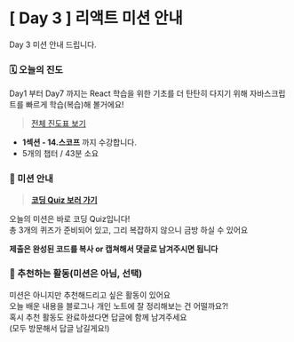 # [ Day 3 ] 리액트 미션 안내

Day 3 미션 안내 드립니다.

### 🗓️ 오늘의 진도

Day1 부터 Day7 까지는 React 학습을 위한 기초를 더 탄탄히 다지기 위해 자바스크립트를 빠르게 학습(복습)해 볼거에요!

> [전체 진도표 보기](https://www.notion.so/winterlood/2573dd24c0484500b807d595cc19a2cd)

- **1섹션 - 14.스코프** 까지 수강합니다.
- 5개의 챕터 / 43분 소요

### 🎯 미션 안내

> **[코딩 Quiz 보러 가기](https://github.com/winterlood/onebite-react-challenge/blob/main/missions/day03/coding-quiz)**

오늘의 미션은 바로 코딩 Quiz입니다!  
총 3개의 퀴즈가 준비되어 있고, 그리 복잡하지 않으니 금방 하실 수 있어요

**제출은 완성된 코드를 복사 or 캡쳐해서 댓글로 남겨주시면 됩니다**

### 🙌 추천하는 활동(미션은 아님, 선택)

미션은 아니지만 추천해드리고 싶은 활동이 있어요  
오늘 배운 내용을 블로그나 개인 노트에 잘 정리해보는 건 어떨까요?!  
혹시 추천 활동도 완료하셨다면 답글에 함께 남겨주세요  
(모두 방문해서 답글 남길게요!)

